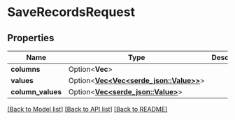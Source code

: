 # SaveRecordsRequest

## Properties

Name | Type | Description | Notes
------------ | ------------- | ------------- | -------------
**columns** | Option<**Vec<String>**> |  | [optional]
**values** | Option<[**Vec<Vec<serde_json::Value>>**](Vec.md)> |  | [optional]
**column_values** | Option<[**Vec<serde_json::Value>**](serde_json::Value.md)> |  | [optional]

[[Back to Model list]](../README.md#documentation-for-models) [[Back to API list]](../README.md#documentation-for-api-endpoints) [[Back to README]](../README.md)


